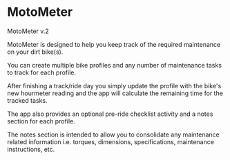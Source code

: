 # MotoMeter
MotoMeter v.2

MotoMeter is designed to help you keep track of the required maintenance on your dirt bike(s). 

You can create multiple bike profiles and any number of maintenance tasks to track for each profile. 

After finishing a track/ride day you simply update the profile with the bike's new hourmeter reading 
and the app will calculate the remaining time for the tracked tasks. 

The app also provides an optional pre-ride checklist activity and a notes section for each profile. 

The notes section is intended to allow you to consolidate any maintenance related information 
i.e. torques, dimensions, specifications, maintenance instructions, etc.
